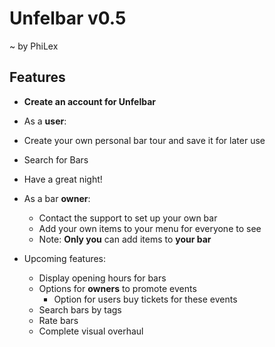 # Unfelbar v0.5
~ by PhiLex

## Features
* **Create an account for Unfelbar**
* As a **user**:
* Create your own personal bar tour and save it for later use
* Search for Bars
* Have a great night!


* As a bar **owner**:
  * Contact the support to set up your own bar
  * Add your own items to your menu for everyone to see
  * Note: **Only you** can add items to **your bar**


* Upcoming features:
  * Display opening hours for bars
  * Options for **owners** to promote events
    * Option for users buy tickets for these events
  * Search bars by tags
  * Rate bars
  * Complete visual overhaul

